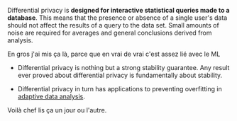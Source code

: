 
Differential privacy is **designed for interactive statistical queries made to a database**. This means that the presence or absence of a single user's data should not affect the results of a query to the data set. Small amounts of noise are required for averages and general conclusions derived from analysis.

En gros j'ai mis ça là, parce que en vrai de vrai c'est assez lié avec le ML

- Differential privacy is nothing but a strong stability guarantee. Any result ever proved about differential privacy is fundamentally about stability.

- Differential privacy in turn has applications to preventing overfitting in [adaptive data analysis](http://blog.mrtz.org/2015/12/14/adaptive-data-analysis.html).

Voilà chef lis ça un jour ou l'autre.